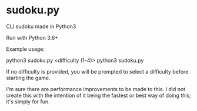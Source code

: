 # sudoku.py
CLI sudoku made in Python3

Run with Python 3.6+

Example usage:

python3 sudoku.py <difficulty (1-4)>
python3 sudoku.py

If no difficulty is provided, you will be prompted to select a difficulty before starting the game.


I'm sure there are performance improvements to be made to this.
I did not create this with the intention of it being the fastest or best way of doing this; it's simply for fun.
